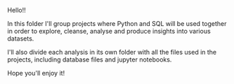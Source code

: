 Hello!!

In this folder I'll group projects where Python and SQL will be used together in order to explore, cleanse, analyse and produce insights into various datasets.

I'll also divide each analysis in its own folder with all the files used in the projects, including database files and jupyter notebooks.

Hope you'll enjoy it!
